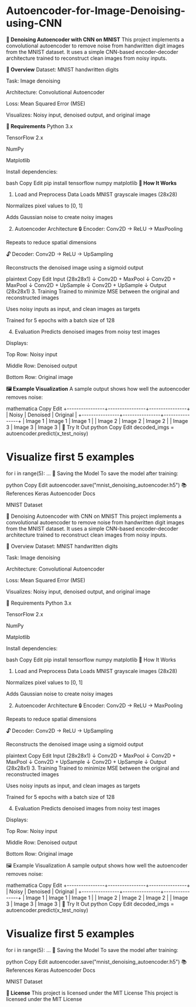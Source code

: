 # Autoencoder-for-Image-Denoising-using-CNN
**🧼 Denoising Autoencoder with CNN on MNIST**
This project implements a convolutional autoencoder to remove noise from handwritten digit images from the MNIST dataset. It uses a simple CNN-based encoder-decoder architecture trained to reconstruct clean images from noisy inputs.

**📌 Overview**
Dataset: MNIST handwritten digits

Task: Image denoising

Architecture: Convolutional Autoencoder

Loss: Mean Squared Error (MSE)

Visualizes: Noisy input, denoised output, and original image

**🧰 Requirements**
Python 3.x

TensorFlow 2.x

NumPy

Matplotlib

Install dependencies:

bash
Copy
Edit
pip install tensorflow numpy matplotlib
**🧠 How It Works**
1. Load and Preprocess Data
Loads MNIST grayscale images (28x28)

Normalizes pixel values to [0, 1]

Adds Gaussian noise to create noisy images

2. Autoencoder Architecture
🔒 Encoder:
Conv2D → ReLU → MaxPooling

Repeats to reduce spatial dimensions

🔓 Decoder:
Conv2D → ReLU → UpSampling

Reconstructs the denoised image using a sigmoid output

plaintext
Copy
Edit
Input (28x28x1)
   ↓
Conv2D + MaxPool
   ↓
Conv2D + MaxPool
   ↓
Conv2D + UpSample
   ↓
Conv2D + UpSample
   ↓
Output (28x28x1)
3. Training
Trained to minimize MSE between the original and reconstructed images

Uses noisy inputs as input, and clean images as targets

Trained for 5 epochs with a batch size of 128

4. Evaluation
Predicts denoised images from noisy test images

Displays:

Top Row: Noisy input

Middle Row: Denoised output

Bottom Row: Original image

**🖼️ Example Visualization**
A sample output shows how well the autoencoder removes noise:

mathematica
Copy
Edit
+----------------+----------------+----------------+
|     Noisy      |    Denoised    |    Original    |
+----------------+----------------+----------------+
|    Image 1     |    Image 1     |    Image 1     |
|    Image 2     |    Image 2     |    Image 2     |
|    Image 3     |    Image 3     |    Image 3     |
🧪 Try It Out
python
Copy
Edit
decoded_imgs = autoencoder.predict(x_test_noisy)

# Visualize first 5 examples
for i in range(5):
    ...
💾 Saving the Model
To save the model after training:

python
Copy
Edit
autoencoder.save("mnist_denoising_autoencoder.h5")
📚 References
Keras Autoencoder Docs

MNIST Dataset

🧼 Denoising Autoencoder with CNN on MNIST
This project implements a convolutional autoencoder to remove noise from handwritten digit images from the MNIST dataset. It uses a simple CNN-based encoder-decoder architecture trained to reconstruct clean images from noisy inputs.

📌 Overview
Dataset: MNIST handwritten digits

Task: Image denoising

Architecture: Convolutional Autoencoder

Loss: Mean Squared Error (MSE)

Visualizes: Noisy input, denoised output, and original image

🧰 Requirements
Python 3.x

TensorFlow 2.x

NumPy

Matplotlib

Install dependencies:

bash
Copy
Edit
pip install tensorflow numpy matplotlib
🧠 How It Works
1. Load and Preprocess Data
Loads MNIST grayscale images (28x28)

Normalizes pixel values to [0, 1]

Adds Gaussian noise to create noisy images

2. Autoencoder Architecture
🔒 Encoder:
Conv2D → ReLU → MaxPooling

Repeats to reduce spatial dimensions

🔓 Decoder:
Conv2D → ReLU → UpSampling

Reconstructs the denoised image using a sigmoid output

plaintext
Copy
Edit
Input (28x28x1)
   ↓
Conv2D + MaxPool
   ↓
Conv2D + MaxPool
   ↓
Conv2D + UpSample
   ↓
Conv2D + UpSample
   ↓
Output (28x28x1)
3. Training
Trained to minimize MSE between the original and reconstructed images

Uses noisy inputs as input, and clean images as targets

Trained for 5 epochs with a batch size of 128

4. Evaluation
Predicts denoised images from noisy test images

Displays:

Top Row: Noisy input

Middle Row: Denoised output

Bottom Row: Original image

🖼️ Example Visualization
A sample output shows how well the autoencoder removes noise:

mathematica
Copy
Edit
+----------------+----------------+----------------+
|     Noisy      |    Denoised    |    Original    |
+----------------+----------------+----------------+
|    Image 1     |    Image 1     |    Image 1     |
|    Image 2     |    Image 2     |    Image 2     |
|    Image 3     |    Image 3     |    Image 3     |
🧪 Try It Out
python
Copy
Edit
decoded_imgs = autoencoder.predict(x_test_noisy)

# Visualize first 5 examples
for i in range(5):
    ...
💾 Saving the Model
To save the model after training:

python
Copy
Edit
autoencoder.save("mnist_denoising_autoencoder.h5")
📚 References
Keras Autoencoder Docs

MNIST Dataset

**📄 License**
This project is licensed under the MIT License
This project is licensed under the MIT License
